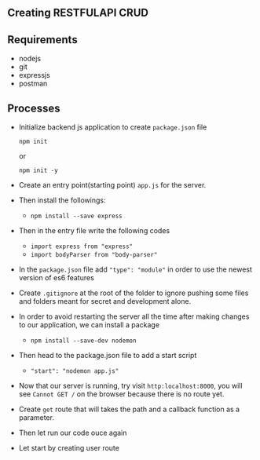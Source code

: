 Creating RESTFULAPI CRUD
--------------------------

Requirements
------------
- nodejs
- git
- expressjs
- postman

Processes
----------
- Initialize backend js application to create `package.json` file
  
  `npm init`

  or

  `npm init -y`

- Create an entry point(starting point) `app.js` for the server.
  
- Then install the followings:
  
  - `npm install --save express`
  
- Then in the entry file write the following codes
  
  - `import express from "express"`
  - `import bodyParser from "body-parser"`

- In the `package.json` file add `"type": "module"` in order to use the newest version of es6 features

- Create `.gitignore` at the root of the folder to ignore pushing some files and folders meant for secret and development alone.
  
- In order to avoid restarting the server all the time after making changes to our application, we can install a package
  
    - `npm install --save-dev nodemon`
  
- Then head to the package.json file to add a start script

    - `"start": "nodemon app.js"`
- Now that our server is running, try visit `http:localhost:8000`, you will see `Cannot GET /` on the browser because there is no route yet.

- Create `get` route that will takes the path and a callback function as a parameter.

- Then let run our code ouce again
  
- Let start by creating user route